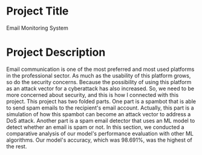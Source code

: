 # Project Title
Email Monitoring System
# Project Description
Email communication is one of the most preferred and most used platforms in the professional sector. As much as the usability of this platform grows, so do the security concerns. Because the possibility of using this platform as an attack vector for a cyberattack has also increased. So, we need to be more concerned about security, and this is how I connected with this project.
This project has two folded parts. One part is a spambot that is able to send spam emails to the recipient's email account. Actually, this part is a simulation of how this spambot can become an attack vector to address a DoS attack. Another part is a spam email detector that uses an ML model to detect whether an email is spam or not. In this section, we conducted a
comparative analysis of our model's performance evaluation with other ML algorithms. Our model's accuracy, which was 98.691%, was the highest of the rest.
